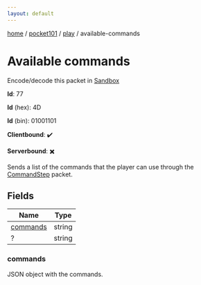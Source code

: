 ```yaml
---
layout: default
---
```


[home](/)  /  [pocket101](/protocol/pocket101)  /  [play](/protocol/pocket101/play)  /  available-commands

# Available commands

Encode/decode this packet in [Sandbox](../../../sandbox/pocket101#play.available_commands)

**Id**: 77

**Id** (hex): 4D

**Id** (bin): 01001101

**Clientbound**: ✔️

**Serverbound**: ✖️

Sends a list of the commands that the player can use through the [CommandStep](#play_command-step) packet.

## Fields

Name | Type
---|---
[commands](#commands) | string
? | string

### commands

JSON object with the commands.
